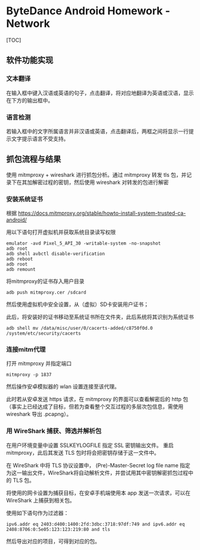 # ByteDance Android Homework - Network

[TOC]

## 软件功能实现

### 文本翻译

在输入框中键入汉语或英语的句子，点击翻译，将对应地翻译为英语或汉语，显示在下方的输出框中。

### 语言检测

若输入框中的文字所属语言并非汉语或英语，点击翻译后，两框之间将显示一行提示文字提示语言不受支持。

## 抓包流程与结果
使用 mitmproxy + wireshark 进行抓包分析。通过 mitmproxy 转发 tls 包，并记录下在其加解密过程的密钥，然后使用 wireshark 对转发的包进行解密

### 安装系统证书


根据 https://docs.mitmproxy.org/stable/howto-install-system-trusted-ca-android/

用以下语句打开虚拟机并获取系统目录读写权限
```
emulator -avd Pixel_5_API_30 -writable-system -no-snapshot
adb root
adb shell avbctl disable-verification
adb reboot
adb root
adb remount
```

将mitmproxy的证书存入用户目录
```
adb push mitmproxy.cer /sdcard
```
然后使用虚拟机中安全设置，从（虚拟）SD卡安装用户证书；

此后，将安装好的证书移动至系统证书所在文件夹，此后系统将其识别为系统证书
```
adb shell mv /data/misc/user/0/cacerts-added/c8750f0d.0 /system/etc/security/cacerts
```

### 连接mitm代理

打开 mitmproxy 并指定端口
```
mitmproxy -p 1837
```
然后操作安卓模拟器的 wlan 设置连接至该代理。

此时若从安卓发送 https 请求，在 mitmproxy 的界面可以查看解密后的 http 包（事实上已经达成了目标，但若为查看整个交互过程的多层次包信息，需使用 wireshark 导出 .pcapng）。

### 用 WireShark 捕获、筛选并解析包

在用户环境变量中设置 SSLKEYLOGFILE 指定 SSL 密钥输出文件。
重启 mitmproxy，此后其发送 TLS 包时将会把密钥存储于这一文件中。

在 WireShark 中将 TLS 协议设置中， (Pre)-Master-Secret log file name 指定为这一输出文件，WireShark将自动解析文件，并尝试用其中密钥解密抓包过程中的 TLS 包。

将使用的网卡设置为捕获目标，在安卓手机端使用本 app 发送一次请求，可以在 WireShark 上捕获到相关包。

使用如下语句作为过滤器：
```
ipv6.addr eq 2403:d400:1400:2fd:3dbc:3718:97df:749 and ipv6.addr eq 2408:8706:0:5e05:123:123:219:80 and tls
```
然后导出对应的项目，可得到对应的包。